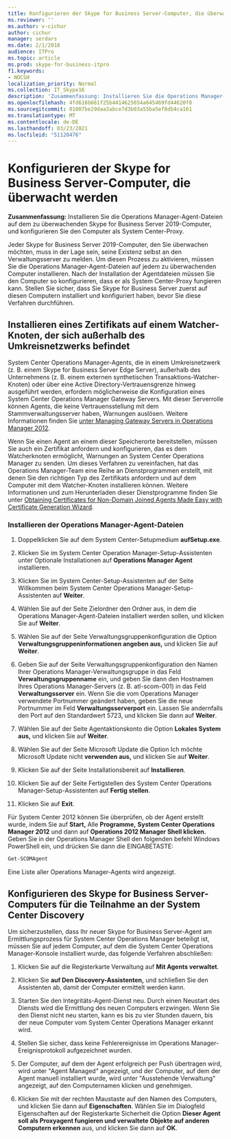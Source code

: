 ```yaml
---
title: Konfigurieren der Skype for Business Server-Computer, die überwacht werden
ms.reviewer: ''
ms.author: v-cichur
author: cichur
manager: serdars
ms.date: 2/1/2018
audience: ITPro
ms.topic: article
ms.prod: skype-for-business-itpro
f1.keywords:
- NOCSH
localization_priority: Normal
ms.collection: IT_Skype16
description: 'Zusammenfassung: Installieren Sie die Operations Manager-Agent-Dateien auf dem zu überwachenden Skype for Business Server 2019-Computer, und konfigurieren Sie den Computer als System Center-Proxy.'
ms.openlocfilehash: 4fd616b661f25b4414625654a645469fd44620f8
ms.sourcegitcommit: 01087be29daa3abce7d3b03a55ba5ef8db4ca161
ms.translationtype: MT
ms.contentlocale: de-DE
ms.lasthandoff: 03/23/2021
ms.locfileid: "51120476"
---
```

# <a name="configure-the-skype-for-business-server-computers-that-will-be-monitored"></a>Konfigurieren der Skype for Business Server-Computer, die überwacht werden

**Zusammenfassung:** Installieren Sie die Operations Manager-Agent-Dateien auf dem zu überwachenden Skype for Business Server 2019-Computer, und konfigurieren Sie den Computer als System Center-Proxy.

Jeder Skype for Business Server 2019-Computer, den Sie überwachen möchten, muss in der Lage sein, seine Existenz selbst an den Verwaltungsserver zu melden. Um diesen Prozess zu aktivieren, müssen Sie die Operations Manager-Agent-Dateien auf jedem zu überwachenden Computer installieren. Nach der Installation der Agentdateien müssen Sie den Computer so konfigurieren, dass er als System Center-Proxy fungieren kann. Stellen Sie sicher, dass Sie Skype for Business Server zuerst auf diesen Computern installiert und konfiguriert haben, bevor Sie diese Verfahren durchführen.

## <a name="installing-a-certificate-on-a-watcher-node-located-outside-the-perimeter-network"></a>Installieren eines Zertifikats auf einem Watcher-Knoten, der sich außerhalb des Umkreisnetzwerks befindet
<a name="watcher_node_outside"> </a>

System Center Operations Manager-Agents, die in einem Umkreisnetzwerk (z. B. einem Skype for Business Server Edge Server), außerhalb des Unternehmens (z. B. einem externen synthetischen Transaktions-Watcher-Knoten) oder über eine Active Directory-Vertrauensgrenze hinweg ausgeführt werden, erfordern möglicherweise die Konfiguration eines System Center Operations Manager Gateway Servers. Mit dieser Serverrolle können Agents, die keine Vertrauensstellung mit dem Stammverwaltungsserver haben, Warnungen auslösen. Weitere Informationen finden Sie [unter Managing Gateway Servers in Operations Manager 2012](/previous-versions/system-center/system-center-2012-R2/hh212823(v=sc.12)).

Wenn Sie einen Agent an einem dieser Speicherorte bereitstellen, müssen Sie auch ein Zertifikat anfordern und konfigurieren, das es dem Watcherknoten ermöglicht, Warnungen an System Center Operations Manager zu senden. Um dieses Verfahren zu vereinfachen, hat das Operations Manager-Team eine Reihe an Dienstprogrammen erstellt, mit denen Sie den richtigen Typ des Zertifikats anfordern und auf dem Computer mit dem Watcher-Knoten installieren können. Weitere Informationen und zum Herunterladen dieser Dienstprogramme finden Sie unter [Obtaining Certificates for Non-Domain Joined Agents Made Easy with Certificate Generation Wizard](https://go.microsoft.com/fwlink/p/?LinkID=267421&amp;amp;clcid=0x409).

### <a name="installing-the-operation-manager-agent-files"></a>Installieren der Operations Manager-Agent-Dateien

1. Doppelklicken Sie auf dem System Center-Setupmedium **aufSetup.exe**.

2. Klicken Sie im System Center Operation Manager-Setup-Assistenten unter Optionale Installationen auf **Operations Manager Agent** installieren.

3. Klicken Sie im System Center-Setup-Assistenten auf der Seite Willkommen beim System Center Operations Manager-Setup-Assistenten auf **Weiter**.

4. Wählen Sie auf der Seite Zielordner den Ordner aus, in dem die Operations Manager-Agent-Dateien installiert werden sollen, und klicken Sie auf **Weiter**.

5. Wählen Sie auf der Seite Verwaltungsgruppenkonfiguration die Option **Verwaltungsgruppeninformationen angeben aus,** und klicken Sie auf **Weiter**.

6. Geben Sie auf der Seite Verwaltungsgruppenkonfiguration den Namen Ihrer Operations Manager-Verwaltungsgruppe in das Feld **Verwaltungsgruppenname** ein, und geben Sie dann den Hostnamen Ihres Operations Manager-Servers (z. B. atl-scom-001) in das Feld **Verwaltungsserver** ein. Wenn Sie die vom Operations Manager verwendete Portnummer geändert haben, geben Sie die neue Portnummer im Feld **Verwaltungsserverport** ein. Lassen Sie andernfalls den Port auf den Standardwert 5723, und klicken Sie dann auf **Weiter**.

7. Wählen Sie auf der Seite Agentaktionskonto die Option **Lokales System aus,** und klicken Sie auf **Weiter**.

8. Wählen Sie auf der Seite Microsoft Update die Option Ich möchte Microsoft Update nicht **verwenden aus,** und klicken Sie auf **Weiter**.

9. Klicken Sie auf der Seite Installationsbereit auf **Installieren**.

10. Klicken Sie auf der Seite Fertigstellen des System Center Operations Manager-Setup-Assistenten auf **Fertig stellen**.

11. Klicken Sie auf **Exit**.

Für System Center 2012 können Sie überprüfen, ob der Agent erstellt wurde, indem Sie auf **Start,** Alle **Programme,** **System Center Operations Manager 2012** und dann auf **Operations 2012 Manager Shell klicken.** Geben Sie in der Operations Manager Shell den folgenden befehl Windows PowerShell ein, und drücken Sie dann die EINGABETASTE:
```PowerShell
Get-SCOMAgent
```

Eine Liste aller Operations Manager-Agents wird angezeigt.
## <a name="configuring-the-skype-for-business-server-computer-to-participate-in-system-center-discovery"></a>Konfigurieren des Skype for Business Server-Computers für die Teilnahme an der System Center Discovery
<a name="watcher_node_outside"> </a>

Um sicherzustellen, dass Ihr neuer Skype for Business Server-Agent am Ermittlungsprozess für System Center Operations Manager beteiligt ist, müssen Sie auf jedem Computer, auf dem die System Center Operations Manager-Konsole installiert wurde, das folgende Verfahren abschließen:

1. Klicken Sie auf die Registerkarte Verwaltung auf **Mit Agents verwaltet**.

2. Klicken Sie **auf Den Discovery-Assistenten,** und schließen Sie den Assistenten ab, damit der Computer ermittelt werden kann.

3. Starten Sie den Integritäts-Agent-Dienst neu. Durch einen Neustart des Diensts wird die Ermittlung des neuen Computers erzwingen. Wenn Sie den Dienst nicht neu starten, kann es bis zu vier Stunden dauern, bis der neue Computer vom System Center Operations Manager erkannt wird.

4. Stellen Sie sicher, dass keine Fehlerereignisse im Operations Manager-Ereignisprotokoll aufgezeichnet wurden.

5. Der Computer, auf dem der Agent erfolgreich per Push übertragen wird, wird unter "Agent Managed" angezeigt, und der Computer, auf dem der Agent manuell installiert wurde, wird unter "Ausstehende Verwaltung" angezeigt, auf den Computernamen klicken und genehmigen.

6. Klicken Sie mit der rechten Maustaste auf den Namen des Computers, und klicken Sie dann auf **Eigenschaften**. Wählen Sie im Dialogfeld Eigenschaften auf der Registerkarte Sicherheit die Option **Dieser Agent soll als Proxyagent fungieren und verwaltete Objekte auf anderen Computern erkennen** aus, und klicken Sie dann auf **OK**.